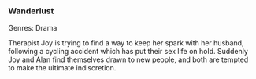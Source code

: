 ### Wanderlust

Genres: Drama

Therapist Joy is trying to find a way to keep her spark with her husband, following a cycling accident which has put their sex life on hold.
Suddenly Joy and Alan find themselves drawn to new people, and both are tempted to make the ultimate indiscretion.

